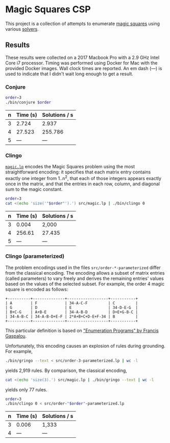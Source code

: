 # Magic Squares CSP

This project is a collection of attempts to enumerate [magic squares][magic-squares] using various [solvers][solvers].

[magic-squares]: https://en.wikipedia.org/wiki/Magic_square
[solvers]: https://en.wikipedia.org/wiki/Solver

## Results

These results were collected on a 2017 Macbook Pro with a 2.9 GHz Intel Core i7 processor. Timing was performed using Docker for Mac with the provided Docker images. Wall clock times are reported. An em dash (&mdash;) is used to indicate that I didn't wait long enough to get a result.

### Conjure

```sh
order=3
./bin/conjure $order
```

n  | Time (s) | Solutions / s
--- | --- | ---
3 | 2.724 | 2.937
4 | 27.523 | 255.786
5 | &mdash; | &mdash;

### Clingo

[`magic.lp`][magic.lp] encodes the Magic Squares problem using the most straightforward encoding: it specifies that each matrix entry contains exactly one integer from 1..n<sup>2</sup>, that each of those integers appears exactly once in the matrix, and that the entries in each row, column, and diagonal sum to the magic constant.

[magic.lp]: https://github.com/cjlarose/magic-squares-csp/blob/master/src/magic.lp

```sh
order=3
cat <(echo 'size('"$order"').') src/magic.lp | ./bin/clingo 0
```

n | Time (s) | Solutions / s
--- | --- | ---
3 | 0.004 | 2,000
4 | 256.61 | 27.435
5 | &mdash; | &mdash;

### Clingo (parameterized)

The problem encodings used in the files `src/order-*-parameterized` differ from the classical encoding. The encoding allows a subset of matrix entries (called parameters) to vary freely and derives the remaining entries' values based on the values of the selected subset. For example, the order 4 magic square is encoded as follows:

```
+----------+--------------+------------------+-----------+
| A        | F            | 34-A-C-F         | C         |
| G        | D            | E                | 34-D-E-G  |
| B+C-G    | A+B-E        | 34-A-B-D         | D+E+G-B-C |
| 34-A-B-C | 34-A-B-D+E-F | 2*A+B+C+D-E+F-34 | B         |
+----------+--------------+------------------+-----------+
```

This particular definition is based on ["Enumeration Programs" by Francis Gaspalou][gaspalou].

[gaspalou]: http://www.gaspalou.fr/magic-squares/enumeration.htm#13

Unfortunately, this encoding causes an explosion of rules during grounding. For example,

```sh
./bin/gringo --text < src/order-3-parameterized.lp | wc -l
```

yields 2,919 rules. By comparison, the classical encoding,

```sh
cat <(echo 'size(3).') src/magic.lp | ./bin/gringo --text | wc -l
```

yields only 77 rules.

```sh
order=3
./bin/clingo 0 < src/order-"$order"-parameterized.lp
```

n | Time (s) | Solutions / s
--- | --- | ---
3 | 0.006 | 1,333
4 | &mdash; | &mdash;
